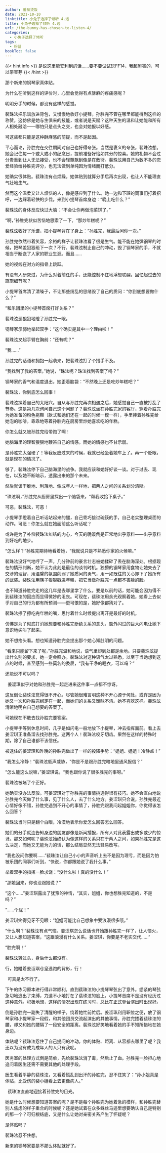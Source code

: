 ```yaml
---
author: 番茄烫饭
date: 2021-10-10
linktitle: 小兔子选择了倾听 4.远
title: 小兔子选择了倾听 4.远
url: /the-bunny-has-chosen-to-listen-4/
categories:
  - 小兔子选择了倾听
tags:
  - 粉蓝
bookToc: false
---
```


{{< hint info >}}
是说这里能安利到的话……要不要试试玩FF14，我超厉害的，可以带豆芽
{{< /hint >}}

<!--more-->



那个新来的钢琴家真体贴。
 


为什么在听到这样的评价时，心里会觉得有点酥麻的疼痛感呢？

明明分手的时候，都没有这样的感觉。

裴珠泫把乐谱放进背包，又慢慢地收好小提琴。孙胜完不管在哪里都能得到这样的称赞，这仿佛是她与生俱来的技能，或者说是天赋？这种天生的温和让她能和所有人相处融洽——哪怕只是点头之交，也会对她报以好感。

可这些都只能是这种酥麻感的前提，而不是起因。

平心而论，孙胜完在交往期间对自己也好得夸张。当然是褒义的夸张，裴珠泫想。她会记住每一个或大或小的纪念日，提前准备好恰如其分的惊喜。她的礼物不会过分贵重到让人无法接受，也不会轻飘飘到像是在敷衍。裴珠泫用自己为数不多的恋爱经验给孙胜完评分，也无法做到单纯因为情绪而打低分。

她确实很体贴。裴珠泫有点烦躁。她体贴到就算分手后再次出现，也让人不能理直气壮地生气。

然而这个温柔又让人烦恼的人，像是感应到了什么。她一边和下班的同事们打着招呼，一边踩着轻快的步伐，来到小提琴首席身边：“晚上吃什么？”

裴珠泫的身体反应快过大脑：“不会让你再做泡菜饼了。”

“啊，”孙胜完状似苦恼地思索了一下，“那炒年糕呢？”

裴珠泫收好了乐谱，把小提琴背在了身上：“孙胜完，我最后问你一次。”

孙胜完依然带着笑容，余裕的样子让裴珠泫看了很是生气。能不能在她弹钢琴的时候，把琴盖狠狠砸下一次？不行，裴珠泫制止自己的冲动，毁了钢琴家的手，不就相当于断送了人家的职业生涯。而且……

她的视线在对方的指骨上跳跃。

有没有人研究过，为什么对着前任的手，还能控制不住地浮想联翩，回忆起过去的旖旎细节呢？

小提琴首席清了清嗓子，不让那些纷乱的思绪毁了自己的质问：“你到底想要做什么？”

“和乐团里的小提琴首席打好关系？”

裴珠泫恶狠狠地瞪了孙胜完一眼。

钢琴家示弱地举起双手：“这个确实是其中一个理由啦！”

裴珠泫叉起手臂在胸前：“还有呢？”

“我……”

孙胜完的话语和拥抱一起袭来，把裴珠泫打了个措手不及。

“我找到了我的答案。”她说，“珠泫呢？珠泫找到答案了吗？”

钢琴家的香气和温度退出，她歪着脑袋：“不然晚上还是吃炒年糕吧？”
 


裴珠泫，你到底怎么回事！

裴珠泫揉着自己的太阳穴。自从与孙胜完再次相遇之后，她感觉自己一直被打乱了节奏。这是第几次询问自己这个问题了？裴珠泫坐在孙胜完家的客厅，穿着孙胜完为她准备的粉色拖鞋（款式和她们还在一起的时候一模一样），手里捧着孙胜完给她泡的咖啡，乖乖地等着孙胜完在厨房里炒她喜欢吃的年糕。

你怎么就又被孙胜完给带跑了啊！

她脑海里的理智狠狠地鞭笞自己的情感。而她的情感也不甘示弱。

是孙胜完太强硬了！等我反应过来的时候，我就已经坐着她车上了。再一个眨眼，就是现在的情况了。

够了，裴珠泫停下自己脑海里的战争。我就应该和她好好谈一谈。对于过去、现在，以及她不断暗示，透露出来的那个未来。

然后就该干脆地、利落地、像成年人一样地，把两人之间的关系划分清晰。

“珠泫啊，”孙胜完从厨房里探出一个脑袋来，“帮我收拾下桌子。”

可恶，裴珠泫，可恶！

小提琴手瞪着自己听话站起来的腿，自己乖巧接过碗筷的手，自己老实整理桌面的动作。可恶！你怎么就在她面前这么听话呢？

或许是为了补偿裴珠泫纠结的内心，今天的晚饭倒是正常地出乎意料——出乎意料到好吃的地步。

“怎么样？”孙胜完期待地看着她，“我就说只是不熟悉你家的火候嘛。”

裴珠泫没好气地哼了一声。几分钟前的豪言壮志被她揉碎了丢在脑海深处。根据现在的情形判断，她不认为此刻是最佳的谈判时机。狡猾的钢琴家用食物让她失去了交涉的理智，用温馨的氛围削弱了她质问的勇气，用一如既往的关心卸下了她所有的武装。裴珠泫用筷子狠狠戳进年糕，把它当做孙胜完一点都不害臊的脸。

也不知道孙胜完走的这几年是去哪里学了什么。要是以前的话，她可能会因为得不到裴珠泫的回应而显得微妙的沮丧。可现在，裴珠泫用余光观察着她，她看上去似乎对自己的行为都有所预测——更可恨的是，她好像都猜对了。

裴珠泫擦了擦吃完年糕的嘴，思忖着什么时候提出离开是最好的时机。

仿佛是为了彻底打消她想要和孙胜完断绝关系的念头，窗外闪过的巨大闪电让她下意识地尖叫了起来。

她不想抬头看。想也知道孙胜完会提出那个她心知肚明的问题。

“看来只能留下来了呢，”孙胜完温和地说，语气里却到处都是余地。只要裴珠泫提出什么别的要求，她一定会照办。裴珠泫对这种语气太过熟悉，以至于当她想到这点的时候，甚至感到一些莫名的委屈，“我有干净的睡衣，可以吗？”

还能说不可以吗？


 
姜涩琪似乎对她和孙胜完一起走进来这件事一点都不惊讶。

这反倒让裴珠泫觉得很不开心。尽管她很难言明这种不开心源于何处，或许是因为她又一次和孙胜完绑定在一起，而她们的关系又暧昧不清。她不喜欢这样。裴珠泫清晰地明白自己想要的答案了。

可她现在不敢去找孙胜完要答案。

小提琴手等到休息时间，几乎是如闪电一般地放下小提琴，冲去指挥面前。看上去姜涩琪正准备溜去找孙胜完。这两个人！裴珠泫咬牙切齿。果然在这样的特殊时期，除了自己谁都不该信任。

被逮住的姜涩琪和昨晚的孙胜完做出了一样的投降手势：“姐姐、姐姐！冷静点！”

“我怎么冷静！”裴珠泫低声威胁，“你是不是跟孙胜完暗地里通风报信？”

“怎么能这么说嘛，”姜涩琪说，“我也跟你说了很多胜完的事呀。”

裴珠泫被堵了个正好。

她确实没办法反驳。可姜涩琪对于孙胜完的事情挑选得很有技巧。她不会直白地说孙胜完今天做了什么事，见了什么人，去了什么地方。姜涩琪只会说，孙胜完最近心情好像不错，孙胜完遇到不开心的事情了，孙胜完跟我问起姐姐你，你觉得该怎么回答？

裴珠泫当时只是翻个白眼，冷漠地表示你爱怎么回答怎么回答。

她们的分手就连告知身边的朋友都像是新闻播报，所有人对此表露出或多或少的惊讶。那又如何呢？裴珠泫始终认为像这样的关系只在于两人之间，如果孙胜完是这么决定，而她又无能为力的话，那么结局显然无法轻易改写。

“我也没问你要啊……”裴珠泫让自己小小的声音听上去不是因为理亏，而是因为怕被乐团的同事们听到，“快说，你都跟她说了我什么事。”

举着双手的指挥一脸求饶：“没什么啦！真的没什么！”

“那她回来，你也没跟她说？”

“这个……”姜涩琪露出了犹豫的神情，“其实，姐姐，你也想胜完知道的，不是吗？”

“……个屁！”

姜涩琪笑得见牙不见眼：“姐姐可能比自己想象中要浪漫很多哦。”

“什么啊？”裴珠泫有点气恼。姜涩琪怎么说话也开始跟孙胜完一样了，让人恼火，又让人想知道答案，“这跟浪漫有什么关系。姜涩琪，你要是不老实交代……”

“胜完啊！”

裴珠泫转过头，身后什么都没有。

行，她瞪着姜涩琪仓皇逃跑的背影，行！


 
可真是太不行了。

下午的练习原本进行得非常顺利，直到裴珠泫的小提琴琴弦出了意外。绷紧的琴弦急切地逃出了束缚，力道不小地打在了裴珠泫的脸上。小提琴首席不是没有经历过这种意外。积极地想，这样的情况出现在练习时，总比在正式登台演出时出现好。

倒是孙胜完一副失了清醒的样子，绕着她忙前忙后。姜涩琪利用职位之便，放了钢琴家和小提琴家一段假，和其他团员交流起演出的其他事情。孙胜完搂着裴珠泫的腰，却又和她的腰隔了一段安全的距离。裴珠泫好笑地看着她的手不知所措地在她身边。

体贴呢？裴珠泫忍住了自己提问的冲动。你的体贴、距离、从容都去哪里了呢？我还以为没有成为成年人的人只有我呢。

医务室的处理方式倒是简单，先给裴珠泫消了毒，然后止了血。孙胜完一脸担心地追问着医生还需不需要其他的处理手段。

医生看着平静的裴珠泫，又看着慌乱到出汗的孙胜完，忍不住笑了：“孙小姐真是体贴，比受伤的裴小姐看上去更像病人。”


 
裴珠泫直直地迎接着孙胜完的目光。

她是什么时候想要知道答案的呢？是不是每个孙胜完为她着急的模样，和孙胜完替别人焦虑的样子重合的时候呢？还是她试着在众多蛛丝马迹里想要确认自己是特别的那一个？可归根结底，又是什么让她对亲密关系产生了怀疑呢？

是体贴吗？
 


裴珠泫忍不住想。

新来的钢琴家要是不那么体贴就好了。
